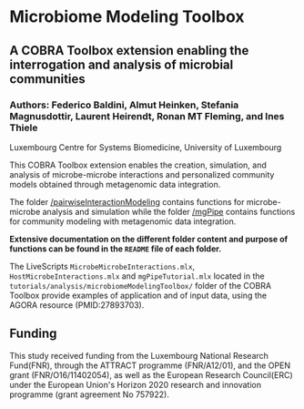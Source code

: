 # Microbiome Modeling Toolbox

## A COBRA Toolbox extension enabling the interrogation and analysis of microbial communities

### Authors: Federico Baldini, Almut Heinken, Stefania Magnusdottir, Laurent Heirendt, Ronan MT Fleming, and Ines Thiele

Luxembourg Centre for Systems Biomedicine, University of Luxembourg

This COBRA Toolbox extension enables the creation, simulation, and analysis
of microbe-microbe interactions and personalized community models obtained
through metagenomic data integration.

The folder [/pairwiseInteractionModeling](https://github.com/opencobra/cobratoolbox/tree/master/src/analysis/multiSpecies/microbiomeModelingToolbox/pairwiseInteractionModeling)
contains functions for microbe-microbe analysis and simulation while the folder [/mgPipe](https://github.com/opencobra/cobratoolbox/tree/master/src/analysis/multiSpecies/microbiomeModelingToolbox/mgPipe) contains functions for community modeling with metagenomic data integration.

**Extensive documentation on the different folder content
and purpose of functions can be found in the `README` file of each folder.**

The LiveScripts `MicrobeMicrobeInteractions.mlx`,
`HostMicrobeInteractions.mlx` and `mgPipeTutorial.mlx` located in the
`tutorials/analysis/microbiomeModelingToolbox/` folder of
the COBRA Toolbox provide examples of application and of input data, using
the AGORA resource (PMID:27893703).

## Funding

This study received funding from the Luxembourg National Research Fund(FNR), through the ATTRACT programme (FNR/A12/01), and the OPEN
grant (FNR/O16/11402054), as well as the European Research Council(ERC) under the European Union's Horizon 2020 research and innovation
programme (grant agreement No 757922).

